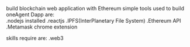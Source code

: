 build blockchain web application with Ethereum 
simple tools used to build oneAgent Dapp are:   
      .nodejs installed
      .reactjs
      .IPFS(InterPlanetary File System)
      .Ethereum API
      .Metamask chrome extension

skills require are:
      .web3